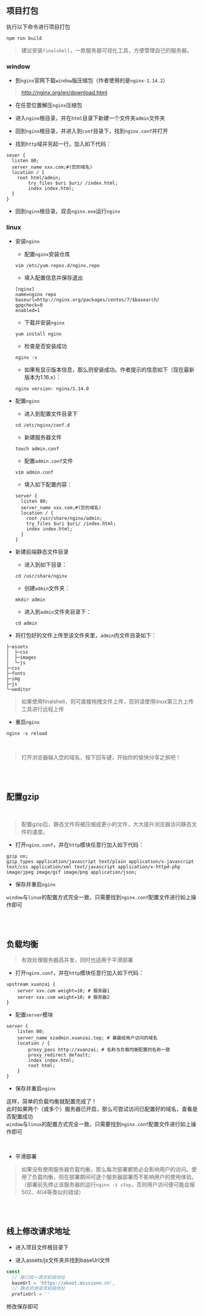 ## 项目打包

执行以下命令进行项目打包
```
npm run build
```

> 建议安装`finalshell`，一款服务器可视化工具，方便管理自己的服务器。

### window

- 到`nginx`官网下载`window`版压缩包（作者使用的是`nginx-1.14.2`）

> http://nginx.org/en/download.html

- 在任意位置解压`nginx`压缩包

- 进入`nginx`根目录，并在`html`目录下新建一个文件夹`admin`文件夹

- 回到`nginx`根目录，并进入到`conf`目录下，找到`nginx.conf`并打开

- 找到`http`域并另起一行，加入如下代码：

```
sever {
  listen 80;
  server_name xxx.com;#(您的域名)
  location / {
    root html/admin;
		try_files $uri $uri/ /index.html;
		index index.html;
  }
}
```

- 回到`nginx`根目录，双击`nginx.exe`运行`nginx`

### linux

- 安装`nginx`

  - 配置`nginx`安装仓库

  ```
  vim /etc/yum.repos.d/nginx.repo
  ```

  - 填入配置信息并保存退出

  ```
  [nginx]
  name=nginx repo
  baseurl=http://nginx.org/packages/centos/7/$basearch/
  gpgcheck=0
  enabled=1
  ```

  - 下载并安装`nginx`

  ```
  yum install nginx
  ```

  - 检查是否安装成功

  ```
  nginx -v
  ```

  - 如果有显示版本信息，那么则安装成功。作者提示的信息如下（现在最新版本为1.16.x）：

  ```
  nginx version: nginx/1.14.0
  ```

- 配置`nginx`

  - 进入到配置文件目录下

  ```
  cd /etc/nginx/conf.d
  ```

  - 新建服务器文件

  ```
  touch admin.conf
  ```

  - 配置`admin.conf`文件

  ```
  vim admin.conf
  ```

  - 填入如下配置内容：

  ```
  server {
    listen 80;
    server_name xxx.com;#(您的域名)
    location / {
      root /usr/share/nginx/admin;
      try_files $uri $uri/ /index.html;
      index index.html;
    }
  }
  ```

- 新建前端静态文件目录
   
  - 进入到如下目录：

  ```
  cd /usr/share/nginx
  ```

  - 创建`admin`文件夹：

  ```
  mkdir admin
  ```

  - 进入到`admin`文件夹目录下：

  ```
  cd admin
  ```

- 将打包好的文件上传至该文件夹里，`admin`内文件目录如下：

```
├─assets
│  ├─css
│  ├─images
│  └─js
├─css
├─fonts
├─img
├─js
└─ueditor
```

> 如果使用finalshell，则可直接拖拽文件上传，否则请使用linux第三方上传工具进行远程上传

- 重启`nginx`

```
nginx -s reload
```

<br/>

> 打开浏览器输入您的域名，按下回车键，开始你的愉快分享之旅吧！

<br/>
<br/>

## 配置gzip

<br/>

> 配置gzip后，静态文件将被压缩成更小的文件，大大提升浏览器访问静态文件的速度。

- 打开`nginx.conf`，并在`http`模块任意行加入如下代码：

```
gzip on;
gzip_types application/javascript text/plain application/x-javascript text/css application/xml text/javascript application/x-httpd-php image/jpeg image/gif image/png application/json;
```

- 保存并重启`nginx`

`window`与`linux`的配置方式完全一致，只需要找到`nginx.conf`配置文件进行如上操作即可

<br/>
<br/>

## 负载均衡

> 有效处理服务器高并发，同时也适用于平滑部署

- 打开`nginx.conf`，并在`http`模块任意行加入如下代码：

```
upstream xuanzai {
	server xxx.com weight=10; # 服务器1
	server xxx.com weight=10; # 服务器2
}
```

- 配置`server`模块

```
server {
	listen 80;
	server_name xzadmin.xuanzai.top; # 暴露给用户访问的域名
	location / {
		proxy_pass http://xuanzai; # 名称与负载均衡配置的名称一致
		proxy_redirect default;
		index index.html;	
		root html;
	}	
}
```

- 保存并重启`nginx`

这样，简单的负载均衡就配置完成了！<br/>
此时如果两个（或多个）服务器已开启，那么可尝试访问已配置好的域名，查看是否配置成功<br/>
`window`与`linux`的配置方式完全一致，只需要找到`nginx.conf`配置文件进行如上操作即可

<br/>

- 平滑部署

> 如果没有使用服务器负载均衡，那么每次部署都势必会影响用户的访问。使用了负载均衡，则在部署期间可逐个服务器部署而不影响用户的使用体验。（部署前先停止该服务器的运行`nginx -s stop`，否则用户访问便可能会报502、404等类似的错误）

<br/>
<br/>

## 线上修改请求地址

- 进入项目文件根目录下

- 进入assets/js文件夹并找到baseUrl文件

```js
const 
  // 接口统一请求前缀地址
  baseUrl = 'https://aboot.missiono.cn',
  // 静态资源请求前缀地址
  prefixUrl = ''
```

修改保存即可
